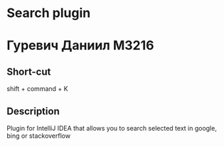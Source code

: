 # Search plugin
# Гуревич Даниил М3216

## Short-cut
shift + command + K

<!-- Plugin description -->
## Description
Plugin for IntelliJ IDEA that allows you to search selected text in google, bing or stackoverflow
<!-- Plugin description end -->
